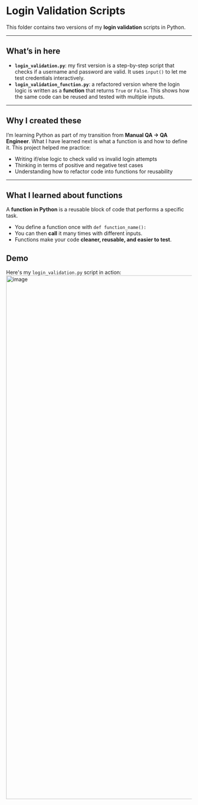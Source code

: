 # Login Validation Scripts  

This folder contains two versions of my **login validation** scripts in Python.  

---

## What’s in here  
- **`login_validation.py`**: my first version is a step-by-step script that checks if a username and password are valid. It uses `input()` to let me test credentials interactively.  
- **`login_validation_function.py`**: a refactored version where the login logic is written as a **function** that returns `True` or `False`. This shows how the same code can be reused and tested with multiple inputs.  

---

## Why I created these  
I’m learning Python as part of my transition from **Manual QA → QA Engineer**. What I have learned next is what a function is and how to define it. This project helped me practice:  
- Writing if/else logic to check valid vs invalid login attempts  
- Thinking in terms of positive and negative test cases  
- Understanding how to refactor code into functions for reusability  

---

## What I learned about functions  
A **function in Python** is a reusable block of code that performs a specific task.  
- You define a function once with `def function_name():`  
- You can then **call** it many times with different inputs.  
- Functions make your code **cleaner, reusable, and easier to test**.    

## Demo
Here's my `login_validation.py` script in action:
<img width="2440" height="1423" alt="image" src="https://github.com/user-attachments/assets/a3432a19-05f0-4e3f-9db9-b57abb3fbdb5" />
